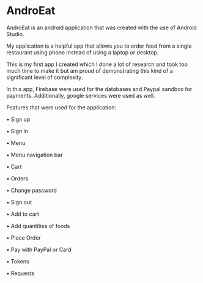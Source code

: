# AndroEat
AndroEat is an android application that was created with the use of Android Studio.

My application is a helpful app that allows you to order food from a single restaurant using phone instead of using a laptop or desktop.

This is my first app I created which I done a lot of research and took too much time to make it but am proud of demonstrating this kind of a significant level of complexity.

In this app, Firebase were used for the databases and Paypal sandbox for payments. Additionally, google services were used as well.



Features that were used for the application:

• Sign up

• Sign in

• Menu

• Menu navigation bar

• Cart

• Orders

• Change password

• Sign out

• Add to cart

• Add quantities of foods

• Place Order

• Pay with PayPal or Card

• Tokens

• Requests

